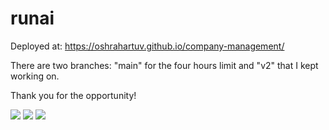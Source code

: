 # runai

Deployed at: https://oshrahartuv.github.io/company-management/

There are two branches: "main" for the four hours limit and "v2" that I kept working on. 

Thank you for the opportunity! 

<img src="https://res.cloudinary.com/oshra/image/upload/v1666823041/home_z4p7bk.png"/>


<img src="https://res.cloudinary.com/oshra/image/upload/v1666823039/emp_hzgojo.png"/>


<img src="https://res.cloudinary.com/oshra/image/upload/v1666823039/dep_kdcucu.png"/>
